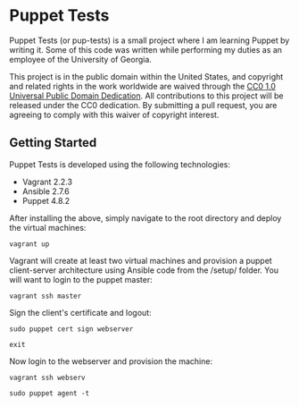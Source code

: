 # Puppet Tests
Puppet Tests (or pup-tests) is a small project where I am learning Puppet by
writing it. Some of this code was written while performing my duties as an
employee of the University of Georgia.

This project is in the public domain within the United States, and copyright
and related rights in the work worldwide are waived through the
[CC0 1.0 Universal Public Domain Dedication](
https://creativecommons.org/publicdomain/zero/1.0/). All contributions to this
project will be released under the CC0 dedication. By submitting a pull
request, you are agreeing to comply with this waiver of copyright interest.

## Getting Started
Puppet Tests is developed using the following technologies:
* Vagrant 2.2.3
* Ansible 2.7.6
* Puppet 4.8.2

After installing the above, simply navigate to the root directory and deploy
the virtual machines:

`vagrant up`

Vagrant will create at least two virtual machines and provision a puppet
client-server architecture using Ansible code from the /setup/ folder. You will
want to login to the puppet master:

`vagrant ssh master`

Sign the client's certificate and logout:

`sudo puppet cert sign webserver`

`exit`

Now login to the webserver and provision the machine:

`vagrant ssh webserv`

`sudo puppet agent -t`
